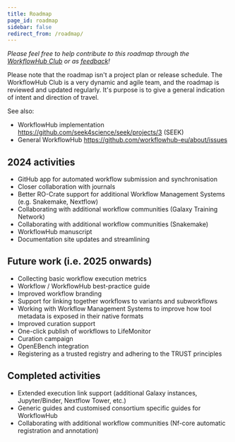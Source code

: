 ```yaml
---
title: Roadmap
page_id: roadmap
sidebar: false
redirect_from: /roadmap/
---
```



_Please feel free to help contribute to this roadmap through the [WorkflowHub Club](/community/) or as [feedback](https://workflowhub.eu/home/feedback)!_

Please note that the roadmap isn't a project plan or release schedule. 
The WorkflowHub Club is a very dynamic and agile team, and the roadmap is reviewed and updated regularly. 
It's purpose is to give a general indication of intent and direction of travel. 

See also:
  * WorkflowHub implementation <https://github.com/seek4science/seek/projects/3> (SEEK)
  * General WorkflowHub <https://github.com/workflowhub-eu/about/issues>

<!--
## Done
* [bio.tools](https://bio.tools) integration
* Front page redesign
* Improved user registration flow
* Displaying workflow test status via LifeMonitor API
* RO-Crate profile to describe Workflow Runs, including provenance and results
* UX improvements in light of UX study results

## Remove
* Nextflow -> Abstract CWL (**volunteers needed**, potential research/MsC project?)
* Execution support for other workflow types
* Search/filtering improvements
-->

## 2024 activities

* GitHub app for automated workflow submission and synchronisation
* Closer collaboration with journals
* Better RO-Crate support for additional Workflow Management Systems (e.g. Snakemake, Nextflow)
* Collaborating with additional workflow communities (Galaxy Training Network)
* Collaborating with additional workflow communities (Snakemake)
* WorkflowHub manuscript
* Documentation site updates and streamlining


## Future work (i.e. 2025 onwards)

* Collecting basic workflow execution metrics
* Workflow / WorkflowHub best-practice guide
* Improved workflow branding
* Support for linking together workflows to variants and subworkflows
* Working with Workflow Management Systems to improve how tool metadata is exposed in their native formats
* Improved curation support
* One-click publish of workflows to LifeMonitor
* Curation campaign
* OpenEBench integration
* Registering as a trusted registry and adhering to the TRUST principles


## Completed activities

* Extended execution link support (additional Galaxy instances, Jupyter/Binder, Nextflow Tower, etc.)
* Generic guides and customised consortium specific guides for WorkflowHub
* Collaborating with additional workflow communities (Nf-core automatic registration and annotation)

